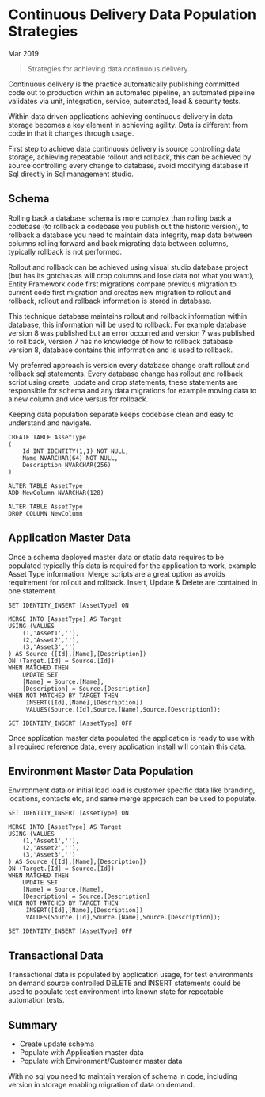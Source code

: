 # Continuous Delivery Data Population Strategies

Mar 2019

> Strategies for achieving data continuous delivery.

Continuous delivery is the practice automatically publishing committed code out to production within an automated pipeline, an automated pipeline validates via unit, integration, service, automated, load & security tests.

Within data driven applications achieving continuous delivery in data storage becomes a key element in achieving agility. Data is different from code in that it changes through usage.

First step to achieve data continuous delivery is source controlling data storage, achieving repeatable rollout and rollback, this can be achieved by source controlling every change to database, avoid modifying database if Sql directly in Sql management studio.

## Schema 

Rolling back a database schema is more complex than rolling back a codebase (to rollback a codebase you publish out the historic version), to rollback a database you need to maintain data integrity, map data between columns rolling forward and back migrating data between columns, typically rollback is not performed.

Rollout and rollback can be achieved using visual studio database project (but has its gotchas as will drop columns and lose data not what you want), Entity Framework code first migrations compare previous migration to current code first migration and creates new migration to rollout and rollback, rollout and rollback information is stored in database.

This technique database maintains rollout and rollback information within database, this information will be used to rollback. For example database version 8 was published but an error occurred and version 7 was published to roll back, version 7 has no knowledge of how to rollback database version 8, database contains this information and is used to rollback.     

My preferred approach is version every database change craft rollout and rollback sql statements. Every database change has rollout and rollback script using create, update and drop statements, these statements are responsible for schema and any data migrations for example moving data to a new column and vice versus for rollback.

Keeping data population separate keeps codebase clean and easy to understand and navigate.

```
CREATE TABLE AssetType
(
	Id INT IDENTITY(1,1) NOT NULL,
	Name NVARCHAR(64) NOT NULL,
	Description NVARCHAR(256)
)
```

```
ALTER TABLE AssetType
ADD NewColumn NVARCHAR(128)

ALTER TABLE AssetType
DROP COLUMN NewColumn
```

## Application Master Data

Once a schema deployed master data or static data requires to be populated typically this data is required for the application to work, example Asset Type information. Merge scripts are a great option as avoids requirement for rollout and rollback. Insert, Update & Delete are contained in one statement.  

```
SET IDENTITY_INSERT [AssetType] ON

MERGE INTO [AssetType] AS Target
USING (VALUES
	(1,'Asset1',''),
	(2,'Asset2',''),
	(3,'Asset3','')
) AS Source ([Id],[Name],[Description])
ON (Target.[Id] = Source.[Id])
WHEN MATCHED THEN 
	UPDATE SET
	[Name] = Source.[Name],
	[Description] = Source.[Description]
WHEN NOT MATCHED BY TARGET THEN
	 INSERT([Id],[Name],[Description])
	 VALUES(Source.[Id],Source.[Name],Source.[Description]);

SET IDENTITY_INSERT [AssetType] OFF
```

Once application master data populated the application is ready to use with all required reference data, every application install will contain this data.

## Environment Master Data Population  

Environment data or initial load load is customer specific data like branding, locations, contacts etc, and same merge approach can be used to populate.

```
SET IDENTITY_INSERT [AssetType] ON

MERGE INTO [AssetType] AS Target
USING (VALUES
	(1,'Asset1',''),
	(2,'Asset2',''),
	(3,'Asset3','')
) AS Source ([Id],[Name],[Description])
ON (Target.[Id] = Source.[Id])
WHEN MATCHED THEN 
	UPDATE SET
	[Name] = Source.[Name],
	[Description] = Source.[Description]
WHEN NOT MATCHED BY TARGET THEN
	 INSERT([Id],[Name],[Description])
	 VALUES(Source.[Id],Source.[Name],Source.[Description]);

SET IDENTITY_INSERT [AssetType] OFF
```

## Transactional Data

Transactional data is populated by application usage, for test environments on demand source controlled DELETE and INSERT statements could be used to populate test environment into known state for repeatable automation tests.

## Summary

- Create update schema 
- Populate with Application master data
- Populate with Environment/Customer master data

With no sql you need to maintain version of schema in code, including version in storage enabling migration of data on demand. 